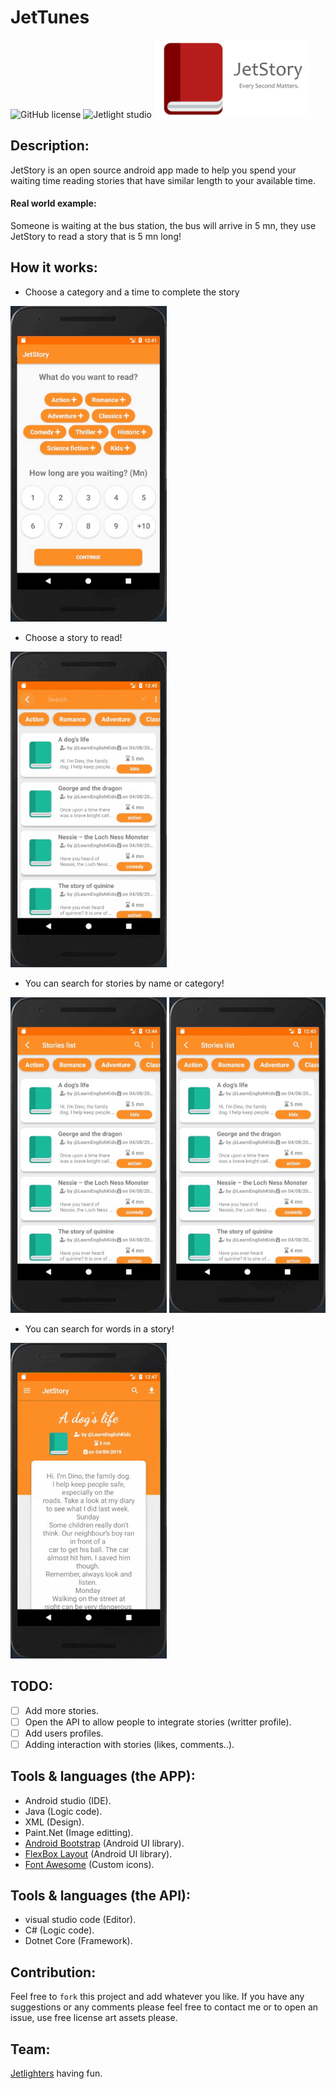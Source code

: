 # JetTunes

![GitHub license](https://img.shields.io/github/license/oussamabonnor1/JetStory.svg)
![Jetlight studio](https://img.shields.io/badge/Made%20by-Jetlight%20studio-blue.svg?color=082544)
<img width="250" src="Screenshots/splashScreen.png">

## Description:
JetStory is an open source android app made to help you spend your waiting time reading stories that have similar length to your available time.
#### Real world example:
  Someone is waiting at the bus station, the bus will arrive in 5 mn, they use JetStory to read a story that is 5 mn long!

## How it works:
* Choose a category and a time to complete the story 
<img width="250" src="Screenshots/choseTimeGIF.gif">

* Choose a story to read! 
<img width="250" src="Screenshots/readinGif.gif">


* You can search for stories by name or category! 

<img width="250" src="Screenshots/searchBarGif.gif"> <img width="250" src="Screenshots/simpelUxGIF.gif">

* You can search for words in a story!
<img width="250" src="Screenshots/searchReading.gif">


## TODO:
- [ ] Add more stories.
- [ ] Open the API to allow people to integrate stories (writter profile).
- [ ] Add users profiles.
- [ ] Adding interaction with stories (likes, comments..).

## Tools & languages (the APP):    
* Android studio (IDE).
* Java (Logic code).
* XML (Design).
* Paint.Net (Image editting).
* [Android Bootstrap](https://github.com/Bearded-Hen/Android-Bootstrap) (Android UI library).
* [FlexBox Layout](https://github.com/google/flexbox-layout) (Android UI library).
* [Font Awesome](https://fontawesome.com) (Custom icons).

## Tools & languages (the API):
* visual studio code (Editor).
* C# (Logic code).
* Dotnet Core (Framework).

## Contribution:
Feel free to `fork` this project and add whatever you like. If you have any suggestions or any comments please feel free to contact me or to open an issue, use free license art assets please.

## Team:
[Jetlighters](https://github.com/JetLightStudio) having fun.
